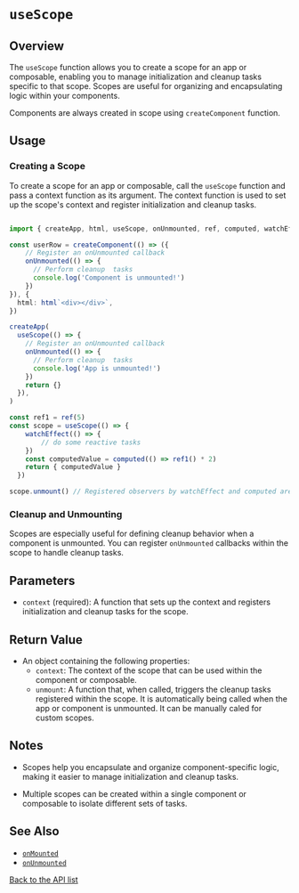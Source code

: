 # `useScope`

## Overview

The `useScope` function allows you to create a scope for an app or composable, enabling you to manage initialization and cleanup tasks specific to that scope. Scopes are useful for organizing and encapsulating logic within your components.

Components are always created in scope using `createComponent` function.

## Usage

### Creating a Scope

To create a scope for an app or composable, call the `useScope` function and pass a context function as its argument. The context function is used to set up the scope's context and register initialization and cleanup tasks.

```ts

import { createApp, html, useScope, onUnmounted, ref, computed, watchEffect } from 'regor'

const userRow = createComponent(() => ({
    // Register an onUnmounted callback
    onUnmounted(() => {
      // Perform cleanup  tasks
      console.log('Component is unmounted!')
    })
}), {
  html: html`<div></div>`,
})

createApp(
  useScope(() => {
    // Register an onUnmounted callback
    onUnmounted(() => {
      // Perform cleanup  tasks
      console.log('App is unmounted!')
    })
    return {}
  }),
)

const ref1 = ref(5)
const scope = useScope(() => {
    watchEffect(() => {
        // do some reactive tasks
    })
    const computedValue = computed(() => ref1() * 2)
    return { computedValue }
  })

scope.unmount() // Registered observers by watchEffect and computed are cleaned up
```

### Cleanup and Unmounting

Scopes are especially useful for defining cleanup behavior when a component is unmounted. You can register `onUnmounted` callbacks within the scope to handle cleanup tasks.

## Parameters

- `context` (required): A function that sets up the context and registers initialization and cleanup tasks for the scope.

## Return Value

- An object containing the following properties:
  - `context`: The context of the scope that can be used within the component or composable.
  - `unmount`: A function that, when called, triggers the cleanup tasks registered within the scope. It is automatically being called when the app or component is unmounted. It can be manually caled for custom scopes.

## Notes

- Scopes help you encapsulate and organize component-specific logic, making it easier to manage initialization and cleanup tasks.

- Multiple scopes can be created within a single component or composable to isolate different sets of tasks.

## See Also

- [`onMounted`](onMounted.md)
- [`onUnmounted`](onUnmounted.md)

[Back to the API list](regor-api.md)

